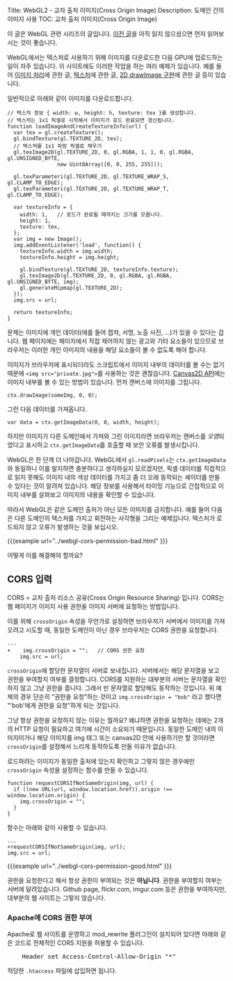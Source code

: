 Title: WebGL2 - 교차 출처 이미지(Cross Origin Image)
Description: 도메인 간의 이미지 사용
TOC: 교차 출처 이미지(Cross Origin Image)


이 글은 WebGL 관련 시리즈의 글입니다.
[이전 글](webgl-fundamentals.html)을 아직 읽지 않으셨으면 먼저 읽어보시는 것이 좋습니다.

WebGL에서는 텍스처로 사용하기 위해 이미지를 다운로드한 다음 GPU에 업로드하는 일이 자주 있습니다.
이 사이트에도 이러한 작업을 하는 여러 예제가 있습니다.
예를 들어 [이미지 처리](webgl-image-processing.html)에 관한 글, [텍스처](webgl-3d-textures.html)에 관한 글, [2D drawImage 구현](webgl-2d-drawimage.html)에 관한 글 등이 있습니다.

일반적으로 아래와 같이 이미지를 다운로드합니다.

    // 텍스처 정보 { width: w, height: h, texture: tex }를 생성합니다.
    // 텍스처는 1x1 픽셀로 시작해서 이미지가 로드 완료되면 갱신됩니다.
    function loadImageAndCreateTextureInfo(url) {
      var tex = gl.createTexture();
      gl.bindTexture(gl.TEXTURE_2D, tex);
      // 텍스처를 1x1 파랑 픽셀로 채우기
      gl.texImage2D(gl.TEXTURE_2D, 0, gl.RGBA, 1, 1, 0, gl.RGBA, gl.UNSIGNED_BYTE,
                    new Uint8Array([0, 0, 255, 255]));

      gl.texParameteri(gl.TEXTURE_2D, gl.TEXTURE_WRAP_S, gl.CLAMP_TO_EDGE);
      gl.texParameteri(gl.TEXTURE_2D, gl.TEXTURE_WRAP_T, gl.CLAMP_TO_EDGE);

      var textureInfo = {
        width: 1,   // 로드가 완료될 때까지는 크기를 모릅니다.
        height: 1,
        texture: tex,
      };
      var img = new Image();
      img.addEventListener('load', function() {
        textureInfo.width = img.width;
        textureInfo.height = img.height;

        gl.bindTexture(gl.TEXTURE_2D, textureInfo.texture);
        gl.texImage2D(gl.TEXTURE_2D, 0, gl.RGBA, gl.RGBA, gl.UNSIGNED_BYTE, img);
        gl.generateMipmap(gl.TEXTURE_2D);
      });
      img.src = url;

      return textureInfo;
    }

문제는 이미지에 개인 데이터(에를 들어 캡차, 서명, 노출 사진, ...)가 있을 수 있다는 겁니다.
웹 페이지에는 페이지에서 직접 제어하지 않는 광고와 기타 요소들이 있으므로 
브라우저는 이러한 개인 이미지의 내용을 해당 요소들이 볼 수 없도록 해야 합니다.

이미지가 브라우저에 표시되더라도 스크립트에서 이미지 내부의 데이터를 볼 수는 없기 때문에 `<img src="private.jpg">`를 사용하는 것은 괜찮습니다.
[Canvas2D API](https://developer.mozilla.org/en-US/docs/Web/API/CanvasRenderingContext2D)에는 이미지 내부를 볼 수 있는 방법이 있습니다.
먼저 캔버스에 이미지를 그립니다.

    ctx.drawImage(someImg, 0, 0);

그런 다음 데이터를 가져옵니다.

    var data = ctx.getImageData(0, 0, width, height);

하지만 이미지가 다른 도메인에서 가져와 그린 이미지라면 브라우저는 캔버스를 *오염*되었다고 표시하고 `ctx.getImageData`를 호출할 때 보안 오류를 발생시킵니다.

WebGL은 한 단계 더 나아갑니다.
WebGL에서 `gl.readPixels`는 `ctx.getImageData`와 동일하니 이를 발지하면 충분하다고 생각하실지 모르겠지만, 
픽셀 데이터를 직접적으로 읽지 못해도 이미지 내의 색상 데이터를 가지고 좀 더 오래 동작되는 셰이더를 만들 수 있다는 것이 알려져 있습니다.
해당 정보를 사용해서 타이밍 기능으로 간접적으로 이미지 내부를 살펴보고 이미지의 내용을 확인할 수 있습니다.

따라서 WebGL은 같은 도메인 출처가 아닌 모든 이미지를 금지합니다.
예를 들어 다음은 다른 도메인의 텍스처를 가지고 회전하는 사각형을 그리는 예제입니다.
텍스처가 로드되지 않고 오류가 발생하는 것을 보십시오.

{{{example url="../webgl-cors-permission-bad.html" }}}

어떻게 이를 해결해야 할까요?

## CORS 입력

CORS = 교차 출처 리소스 공유(Cross Origin Resource Sharing) 입니다.
CORS는 웹 페이지가 이미지 사용 권한을 이미지 서버에 요청하는 방법입니다.

이를 위해 `crossOrigin` 속성을 무언가로 설정하면 브라우저가 서버에서 이미지를 가져오려고 시도할 때, 동일한 도메인이 아닌 경우 브라우저는 CORS 권한을 요청합니다.


    ...
    +    img.crossOrigin = "";   // CORS 권한 요청
        img.src = url;

`crossOrigin`에 할당한 문자열이 서버로 보내집니다.
서버에서는 해당 문자열을 보고 권한을 부여할지 여부를 결정합니다.
CORS를 지원하는 대부분의 서버는 문자열을 확인하지 않고 그냥 권한을 줍니다.
그래서 빈 문자열로 할당해도 동작하는 것입니다.
위 예제의 경우 단순히 "권한을 요청"하는 것이고 `img.crossOrigin = "bob"` 라고 했다면 "'bob'에게 권한을 요청"하게 되는 것입니다.

그냥 항상 권한을 요청하지 않는 이유는 뭘까요? 왜냐하면 권한을 요청하는 데에는 2개의 HTTP 요청이 필요하고 여기에 시간이 소요되기 때문입니다.
동일한 도메인 내의 이미지이거나 해당 이미지를 img 태그 또는 canvas2D 안에 사용하기만 할 것이라면 `crossOrigin`를 설정해서 느리게 동작하도록 만들 이유가 없습니다.

로드하려는 이미지가 동일한 출처에 있는지 확인하고 그렇지 않은 경우에만 `crossOrigin` 속성을 설정하는 함수를 만들 수 있습니다.

    function requestCORSIfNotSameOrigin(img, url) {
      if ((new URL(url, window.location.href)).origin !== window.location.origin) {
        img.crossOrigin = "";
      }
    }

함수는 아래와 같이 사용할 수 있습니다.

    ...
    +requestCORSIfNotSameOrigin(img, url);
    img.src = url;


{{{example url="../webgl-cors-permission-good.html" }}}

권한을 요청한다고 해서 항상 권한이 부여되는 것은 **아닙니다**.
권한을 부여할지 여부는 서버에 달려있습니다.
Github page, flickr.com, imgur.com 등은 권한을 부여하지만, 대부분의 웹 사이트는 그렇지 않습니다.

<div class="webgl_bottombar">
<h3>Apache에 CORS 권한 부여</h3>
<p>Apache로 웹 사이트를 운영하고 mod_rewrite 플러그인이 설치되어 있다면 아래와 같은 코드로 전체적인 CORS 지원을 허용할 수 있습니다.</p>
<pre class="prettyprint">
    Header set Access-Control-Allow-Origin "*"
</pre>
<p>적당한 <code>.htaccess</code> 파일에 삽입하면 됩니다.</p>
</div>

